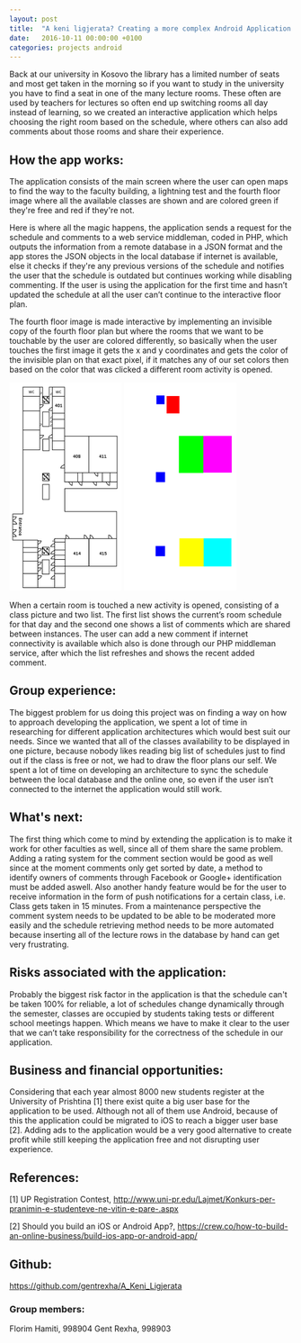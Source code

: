 ```yaml
---
layout: post
title:  "A keni ligjerata? Creating a more complex Android Application."
date:   2016-10-11 00:00:00 +0100
categories: projects android
---
```

Back at our university in Kosovo the library has a limited number of seats and most get taken in the morning so if you want to study in the university you have to find a seat in one of the many lecture rooms. These often are used by teachers for lectures so often end up switching rooms all day instead of learning, so we created an interactive application which helps choosing the right room based on the schedule, where others can also add comments about those rooms and share their experience.

## How the app works:
The application consists of the main screen where the user can open maps to find the way to the faculty building, a lightning test and the fourth floor image where all the available classes are shown and are colored green if they're free and red if they're not. 

Here is where all the magic happens, the application sends a request for the schedule and comments to a web service middleman, coded in PHP, which outputs the information from a remote database in a JSON format and the app stores the JSON objects in the local database if internet is available, else it checks if they're any previous versions of the schedule and notifies the user that the schedule is outdated but continues working while disabling commenting. If the user is using the application for the first time and hasn’t updated the schedule at all the user can’t continue to the interactive floor plan.

The fourth floor image is made interactive by implementing an invisible copy of the fourth floor plan but where the rooms that we want to be touchable by the user are colored differently, so basically when the user touches the first image it gets the x and y coordinates and gets the color of the invisible plan on that exact pixel, if it matches any of our set colors then based on the color that was clicked a different room activity is opened.  

![Fourth Floor](https://github.com/gentrexha/A_Keni_Ligjerata/blob/master/Description_Images/fourth_floor_.png)
![Fourth Floor Color Hotspots](https://github.com/gentrexha/A_Keni_Ligjerata/blob/master/Description_Images/fourth_floor_area.png)

When a certain room is touched a new activity is opened, consisting of a class picture and two list. The first list shows the current’s room schedule for that day and the second one shows a list of comments which are shared between instances. The user can add a new comment if internet connectivity is available which also is done through our PHP middleman service, after which the list refreshes and shows the recent added comment.

## Group experience:
The biggest problem for us doing this project was on finding a way on how to approach developing the application, we spent a lot of time in researching for different application architectures which would best suit our needs. Since we wanted that all of the classes availability to be displayed in one picture, because nobody likes reading big list of schedules just to find out if the class is free or not, we had to draw the floor plans our self. We spent a lot of time on developing an architecture to sync the schedule between the local database and the online one, so even if the user isn’t connected to the internet the application would still work.

## What's next:
The first thing which come to mind by extending the application is to make it work for other faculties as well, since all of them share the same problem. Adding a rating system for the comment section would be good as well since at the moment comments only get sorted by date, a method to identify owners of comments through Facebook or Google+ identification must be added aswell. Also another handy feature would be for the user to receive information in the form of push notifications for a certain class, i.e. Class gets taken in 15 minutes. From a maintenance perspective the comment system needs to be updated to be able to be moderated more easily and the schedule retrieving method needs to be more automated because inserting all of the lecture rows in the database by hand can get very frustrating.

## Risks associated with the application:
Probably the biggest risk factor in the application is that the schedule can't be taken 100% for reliable, a lot of schedules change dynamically through the semester, classes are occupied by students taking tests or different school meetings happen. Which means we have to make it clear to the user that we can’t take responsibility for the correctness of the schedule in our application.

## Business and financial opportunities:
Considering that each year almost 8000 new students register at the University of Prishtina [1] there exist quite a big user base for the application to be used. Although not all of them use Android, because of this the application could be migrated to iOS to reach a bigger user base [2]. Adding ads to the application would be a very good alternative to create profit while still keeping the application free and not disrupting user experience.

## References:
[1] UP Registration Contest, http://www.uni-pr.edu/Lajmet/Konkurs-per-pranimin-e-studenteve-ne-vitin-e-pare-.aspx

[2] Should you build an iOS or Android App?, https://crew.co/how-to-build-an-online-business/build-ios-app-or-android-app/

## Github:
https://github.com/gentrexha/A_Keni_Ligjerata

### Group members:
Florim Hamiti, 998904
Gent Rexha, 998903

